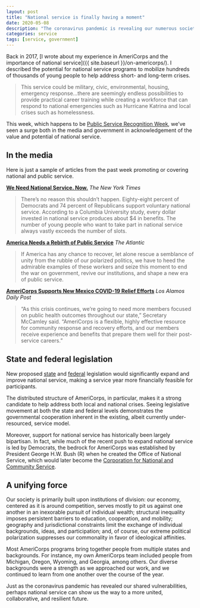 ```yaml
---
layout: post
title: "National service is finally having a moment"
date: 2020-05-08
description: "The coronavirus pandemic is revealing our numerous societal shortcomings, and some are starting to promote expansion of our national service programs to help fix what's broken."
categories: service
tags: [service, government]
---
```


Back in 2017, [I wrote about my experience in AmeriCorps and the importance of national service]({{ site.baseurl }}/on-americorps/). I described the potential for national service programs to mobilize hundreds of thousands of young people to help address short- and long-term crises.

> This service could be military, civic, environmental, housing, emergency response…there are seemingly endless possibilities to provide practical career training while creating a workforce that can respond to national emergencies such as Hurricane Katrina and local crises such as homelessness.

This week, which happens to be [Public Service Recognition Week](https://psrw.ourpublicservice.org/), we’ve seen a surge both in the media and government in acknowledgement of the value and potential of national service.

## In the media
Here is just a sample of articles from the past week promoting or covering national and public service.

[**We Need National Service. Now.**](https://www.nytimes.com/2020/05/07/opinion/national-service-americorps-coronavirus.html) <cite>The New York Times</cite>

> There’s no reason this shouldn’t happen. Eighty-eight percent of Democrats and 74 percent of Republicans support voluntary national service. According to a Columbia University study, every dollar invested in national service produces about $4 in benefits. The number of young people who want to take part in national service always vastly exceeds the number of slots.

[**America Needs a Rebirth of Public Service**](https://www.theatlantic.com/ideas/archive/2020/05/america-needs-a-rebirth-of-public-service/610972/) <cite>The Atlantic</cite>

> If America has any chance to recover, let alone rescue a semblance of unity from the rubble of our polarized politics, we have to heed the admirable examples of these workers and seize this moment to end the war on government, revive our institutions, and shape a new era of public service.

[**AmeriCorps Supports New Mexico COVID-19 Relief Efforts**](https://ladailypost.com/americorps-members-support-new-mexico-covid-19-relief-efforts/) <cite>Los Alamos Daily Post</cite>

> “As this crisis continues, we’re going to need more members focused on public health outcomes throughout our state,” Secretary McCamley said. “AmeriCorps is a flexible, highly effective resource for community response and recovery efforts, and our members receive experience and benefits that prepare them well for their post-service careers.”

## State and federal legislation
New proposed [state](https://www.minnpost.com/national/2020/05/for-rebuilding-after-covid-19-rep-dean-phillips-proposes-six-fold-increase-in-americorps-volunteers/) and [federal](https://www.coons.senate.gov/news/press-releases/sen-coons-colleagues-introduce-legislation-to-significantly-expand-national-service-programs-to-respond-to-covid-19) legislation would significantly expand and improve national service, making a service year more financially feasible for participants.

The distributed structure of AmeriCorps, in particular, makes it a strong candidate to help address both local and national crises. Seeing legislative movement at both the state and federal levels demonstrates the governmental cooperation inherent in the existing, albeit currently under-resourced, service model.

Moreover, support for national service has historically been largely bipartisan. In fact, while much of the recent push to expand national service is led by Democrats, the bedrock for AmeriCorps was established by President George H.W. Bush (R) when he created the Office of National Service, which would later become the [Corporation for National and Community Service](https://www.nationalservice.gov/).

##  A unifying force
Our society is primarily built upon institutions of division: our economy, centered as it is around competition, serves mostly to pit us against one another in an inexorable pursuit of individual wealth; structural inequality imposes persistent barriers to education, cooperation, and mobility; geography and jurisdictional constraints limit the exchange of individual backgrounds, ideas, and participation; and, of course, our extreme political polarization suppresses our commonality in favor of ideological affinities.

Most AmeriCorps programs bring together people from multiple states and backgrounds. For instance, my own AmeriCorps team included people from Michigan, Oregon, Wyoming, and Georgia, among others. Our diverse backgrounds were a strength as we approached our work, and we continued to learn from one another over the course of the year.

Just as the coronavirus pandemic has revealed our shared vulnerabilities, perhaps national service can show us the way to a more united, collaborative, and resilient future. 
